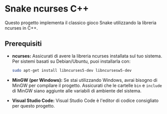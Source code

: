 # Snake ncurses C++

Questo progetto implementa il classico gioco Snake utilizzando la libreria ncurses in C++.

## Prerequisiti

* **ncurses:** Assicurati di avere la libreria ncurses installata sul tuo sistema. Per sistemi basati su Debian/Ubuntu, puoi installarla con:

    ```bash
    sudo apt-get install libncurses5-dev libncursesw5-dev
    ```

* **MinGW (per Windows):** Se stai utilizzando Windows, avrai bisogno di MinGW per compilare il progetto. Assicurati che le cartelle `bin` e `include` di MinGW siano aggiunte alle variabili di ambiente del sistema.

* **Visual Studio Code:** Visual Studio Code è l'editor di codice consigliato per questo progetto.
